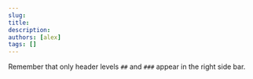 ```yaml
---
slug:
title:
description:
authors: [alex]
tags: []
---
```


<!-- truncate -->

Remember that only header levels `##` and `###` appear in the right side bar.

